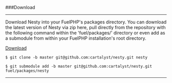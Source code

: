 ###Download

----------

Download Nesty into your FuelPHP's packages directory. You can download the latest version of Nesty via zip here, pull directly from the repository with the following command within the 'fuel/packages/' directory or even add as a submodule from within your FuelPHP installation's root directory.

<a href="https://github.com/cartalyst/nesty/zipball/v1.1" class="button">Download</a>

	$ git clone -b master git@github.com:cartalyst/nesty.git nesty

	$ git submodule add -b master git@github.com:cartalyst/nesty.git fuel/packages/nesty

----------
